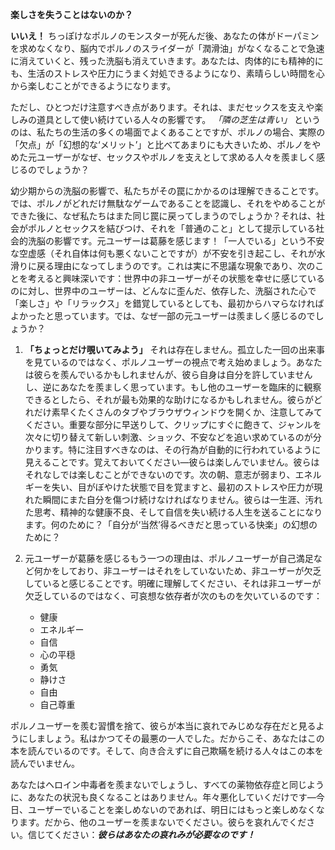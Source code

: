 **楽しさを失うことはないのか？**

**いいえ！** ちっぽけなポルノのモンスターが死んだ後、あなたの体がドーパミンを求めなくなり、脳内でポルノのスライダーが「潤滑油」がなくなることで急速に消えていくと、残った洗脳も消えていきます。あなたは、肉体的にも精神的にも、生活のストレスや圧力にうまく対処できるようになり、素晴らしい時間を心から楽しむことができるようになります。

ただし、ひとつだけ注意すべき点があります。それは、まだセックスを支えや楽しみの道具として使い続けている人々の影響です。 *「隣の芝生は青い」* というのは、私たちの生活の多くの場面でよくあることですが、ポルノの場合、実際の「欠点」が「幻想的な‘メリット’」と比べてあまりにも大きいため、ポルノをやめた元ユーザーがなぜ、セックスやポルノを支えとして求める人々を羨ましく感じるのでしょうか？

幼少期からの洗脳の影響で、私たちがその罠にかかるのは理解できることです。では、ポルノがどれだけ無駄なゲームであることを認識し、それをやめることができた後に、なぜ私たちはまた同じ罠に戻ってしまうのでしょうか？それは、社会がポルノとセックスを結びつけ、それを「普通のこと」として提示している社会的洗脳の影響です。元ユーザーは葛藤を感じます！「一人でいる」という不安な空虚感（それ自体は何も悪くないことですが）が不安を引き起こし、それが水滑りに戻る理由になってしまうのです。これは実に不思議な現象であり、次のことを考えると興味深いです：世界中の非ユーザーがその状態を幸せに感じているのに対し、世界中のユーザーは、どんなに歪んだ、依存した、洗脳された心で「楽しさ」や「リラックス」を錯覚しているとしても、最初からハマらなければよかったと思っています。では、なぜ一部の元ユーザーは羨ましく感じるのでしょうか？

1. **「ちょっとだけ覗いてみよう」** それは存在しません。孤立した一回の出来事を見ているのではなく、ポルノユーザーの視点で考え始めましょう。あなたは彼らを羨んでいるかもしれませんが、彼ら自身は自分を許していませんし、逆にあなたを羨ましく思っています。もし他のユーザーを臨床的に観察できるとしたら、それが最も効果的な助けになるかもしれません。彼らがどれだけ素早くたくさんのタブやブラウザウィンドウを開くか、注意してみてください。重要な部分に早送りして、クリップにすぐに飽きて、ジャンルを次々に切り替えて新しい刺激、ショック、不安などを追い求めているのが分かります。特に注目すべきなのは、その行為が自動的に行われているように見えることです。覚えておいてください—彼らは楽しんでいません。彼らはそれなしでは楽しむことができないのです。次の朝、意志が弱まり、エネルギーを失い、目がぼやけた状態で目を覚ますと、最初のストレスや圧力が現れた瞬間にまた自分を傷つけ続けなければなりません。彼らは一生涯、汚れた思考、精神的な健康不良、そして自信を失い続ける人生を送ることになります。何のために？「自分が‘当然’得るべきだと思っている快楽」の幻想のために？

2. 元ユーザーが葛藤を感じるもう一つの理由は、ポルノユーザーが自己満足など何かをしており、非ユーザーはそれをしていないため、非ユーザーが欠乏していると感じることです。明確に理解してください、それは非ユーザーが欠乏しているのではなく、可哀想な依存者が次のものを欠いているのです：

   - 健康
   - エネルギー
   - 自信
   - 心の平穏
   - 勇気
   - 静けさ
   - 自由
   - 自己尊重

ポルノユーザーを羨む習慣を捨て、彼らが本当に哀れでみじめな存在だと見るようにしましょう。私はかつてその最悪の一人でした。だからこそ、あなたはこの本を読んでいるのです。そして、向き合えずに自己欺瞞を続ける人々はこの本を読んでいません。

あなたはヘロイン中毒者を羨まないでしょうし、すべての薬物依存症と同じように、あなたの状況も良くなることはありません。年々悪化していくだけです—今日、ユーザーでいることを楽しめないのであれば、明日にはもっと楽しめなくなります。だから、他のユーザーを羨まないでください。彼らを哀れんでください。信じてください：***彼らはあなたの哀れみが必要なのです！***
